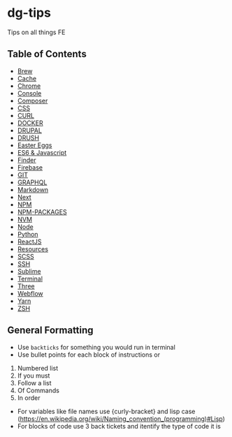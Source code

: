 # dg-tips

Tips on all things FE

## Table of Contents

- [Brew](/BREW/README.md)
- [Cache](/CACHE/README.md)
- [Chrome](/CHROME/README.md)
- [Console](/CONSOLE/README.md)
- [Composer](/COMPOSER/README.md)
- [CSS](/CSS/README.md)
- [CURL](/CURL/README.md)
- [DOCKER](/DOCKER/README.md)
- [DRUPAL](/DRUPAL/README.md)
- [DRUSH](/DRUSH/README.md)
- [Easter Eggs](/EASTEREGGS/README.md)
- [ES6 & Javascript](/JS/README.md)
- [Finder](/FINDER/README.md)
- [Firebase](/FIREBASE/README.md)
- [GIT](/GIT/README.md)
- [GRAPHQL](/GRAPHQL/README.md)
- [Markdown](/MARKDOWN/README.md)
- [Next](/NEXT/README.md)
- [NPM](/NPM/README.md)
- [NPM-PACKAGES](/NPM-PACKAGES/README.md)
- [NVM](/NVM/README.md)
- [Node](/NODE/README.md)
- [Python](/PYTHON/README.md)
- [ReactJS](/REACT/README.md)
- [Resources](/RESOURCES/README.md)
- [SCSS](/SCSS/README.md)
- [SSH](/SSH/README.md)
- [Sublime](/SUBLIME/README.md)
- [Terminal](/TERMINAL/README.md)
- [Three](/THREE/README.md)
- [Webflow](/WEBFLOW/README.md)
- [Yarn](/YARN/README.md)
- [ZSH](/ZSH/README.md)

## General Formatting

- Use `backticks` for something you would run in terminal
- Use bullet points for each block of instructions or

1. Numbered list
2. If you must
3. Follow a list
4. Of Commands
5. In order

- For variables like file names use {curly-bracket} and lisp case (https://en.wikipedia.org/wiki/Naming_convention_(programming)#Lisp)
- For blocks of code use 3 back tickets and itentify the type of code it is
